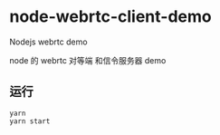 # node-webrtc-client-demo
Nodejs webrtc demo

node 的 webrtc 对等端 和信令服务器 demo

## 运行
```
yarn
yarn start
```
